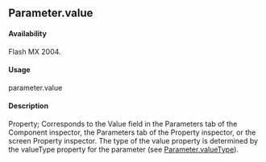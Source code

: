 ## Parameter.value

#### Availability

Flash MX 2004.

#### Usage

parameter.value

#### Description

Property; Corresponds to the Value field in the Parameters tab of the Component inspector, the Parameters tab of the Property inspector, or the screen Property inspector. The type of the value property is determined by the valueType property for the parameter (see [Parameter.valueType](../Parameter_object/Parameter6.md)).
